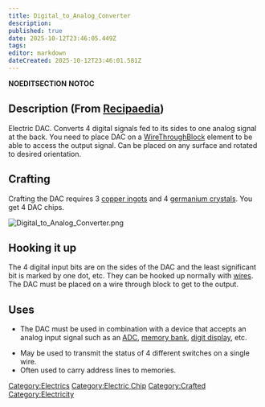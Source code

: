 ```yaml
---
title: Digital_to_Analog_Converter
description: 
published: true
date: 2025-10-12T23:46:05.449Z
tags: 
editor: markdown
dateCreated: 2025-10-12T23:46:01.581Z
---
```


__NOEDITSECTION__ __NOTOC__

## Description (From [Recipaedia](.. "wikilink"))

Electric DAC. Converts 4 digital signals fed to its sides to one analog
signal at the back. You need to place DAC on a
[WireThroughBlock](Wire_Through_Planks.md "wikilink") element to be able to
access the output signal. Can be placed on any surface and rotated to
desired orientation.

## Crafting

Crafting the DAC requires 3 [copper ingots](copper_Ingot "wikilink") and
4 [germanium crystals](Germanium_Crystals "wikilink"). You get 4 DAC
chips.

![Digital_to_Analog_Converter.png](Digital_to_Analog_Converter.png
"Digital_to_Analog_Converter.png")

## Hooking it up

The 4 digital input bits are on the sides of the DAC and the least
significant bit is marked by one dot, etc. They can be hooked up
normally with [wires](Electric_Wire.md "wikilink"). The DAC must be placed
on a wire through block to get to the output.

## Uses

  - The DAC must be used in combination with a device that accepts an
    analog input signal such as an
    [ADC](Analog_to_Digital_Converter "wikilink"), [memory
    bank](Memory_Bank.md "wikilink"), [digit
    display](7-Segment_Display.md "wikilink"), etc.

<!-- end list -->

  - May be used to transmit the status of 4 different switches on a
    single wire.
  - Often used to carry address lines to memories.

[Category:Electrics](Category:Electrics "wikilink") [Category:Electric
Chip](Category:Electric_Chip "wikilink")
[Category:Crafted](Category:Crafted "wikilink")
[Category:Electricity](Category:Electricity "wikilink")